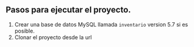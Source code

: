 ## Pasos para ejecutar el proyecto.

1. Crear una base de datos MySQL llamada `inventario` version 5.7 si es posible.
2. Clonar el proyecto desde la url 